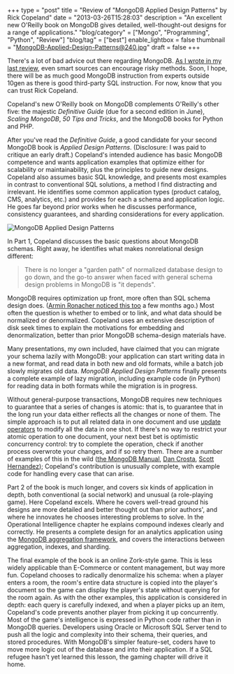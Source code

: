 +++
type = "post"
title = "Review of \"MongoDB Applied Design Patterns\" by Rick Copeland"
date = "2013-03-26T15:28:03"
description = "An excellent new O'Reilly book on MongoDB gives detailed, well-thought-out designs for a range of applications."
"blog/category" = ["Mongo", "Programming", "Python", "Review"]
"blog/tag" = ["best"]
enable_lightbox = false
thumbnail = "MongoDB-Applied-Design-Patterns@240.jpg"
draft = false
+++

<p>There's a lot of bad advice out there regarding MongoDB. <a href="/blog/building-node-applications-mongodb-backbone/">As I wrote in my last review</a>, even smart sources can encourage risky methods. Soon, I hope, there will be as much good MongoDB instruction from experts outside 10gen as there is good third-party SQL instruction. For now, know that you can trust Rick Copeland.</p>
<p>Copeland's new O'Reilly book on MongoDB complements O'Reilly's other five: the majestic <em>Definitive Guide</em> (due for a second edition in June), <em>Scaling MongoDB</em>, <em>50 Tips and Tricks</em>, and the MongoDB books for Python and PHP.</p>
<p>After you've read the <em>Definitive Guide</em>, a good candidate for your second MongoDB book is <em>Applied Design Patterns</em>. (Disclosure: I was paid to critique an early draft.) Copeland's intended audience has basic MongoDB competence and wants application examples that optimize either for scalability or maintainability, plus the principles to guide new designs. Copeland also assumes basic SQL knowledge, and presents most examples in contrast to conventional SQL solutions, a method I find distracting and irrelevant. He identifies some common application types (product catalog, CMS, analytics, etc.) and provides for each a schema and application logic. He goes far beyond prior works when he discusses performance, consistency guarantees, and sharding considerations for every application.</p>
<p><img style="display:block; margin-left:auto; margin-right:auto;" src="MongoDB-Applied-Design-Patterns.jpg" alt="MongoDB Applied Design Patterns" title="MongoDB-Applied-Design-Patterns.jpg" border="0"   /></p>
<p>In Part 1, Copeland discusses the basic questions about MongoDB schemas. Right away, he identifies what makes nonrelational design different:</p>
<blockquote>
<p>There is no longer a "garden path" of normalized database design to go down, and the go-to answer when faced with general schema design problems in MongoDB is "it depends".</p>
</blockquote>
<p>MongoDB requires optimization up front, more often than SQL schema design does. (<a href="http://lucumr.pocoo.org/2012/12/29/sql-is-agile/">Armin Ronacher noticed this too</a> a few months ago.) Most often the question is whether to embed or to link, and what data should be normalized or denormalized. Copeland uses an extensive description of disk seek times to explain the motivations for embedding and denormalization, better than prior MongoDB schema-design materials have. </p>
<p>Many presentations, my own included, have claimed that you can migrate your schema lazily with MongoDB: your application can start writing data in a new format, and read data in both new and old formats, while a batch job slowly migrates old data. <em>MongoDB Applied Design Patterns</em> finally presents a complete example of lazy migration, including example code (in Python) for reading data in both formats while the migration is in progress.</p>
<p>Without general-purpose transactions, MongoDB requires new techniques to guarantee that a series of changes is atomic: that is, to guarantee that in the long run your data either reflects all the changes or none of them. The simple approach is to put all related data in one document and use <a href="http://docs.mongodb.org/manual/applications/update/#crud-update-update">update operators</a> to modify all the data in one shot. If there's no way to restrict your atomic operation to one document, your next best bet is optimistic concurrency control: try to complete the operation, check if another process overwrote your changes, and if so retry them. There are a number of examples of this in the wild (<a href="http://docs.mongodb.org/manual/tutorial/isolate-sequence-of-operations/">the MongoDB Manual</a>, <a href="http://late.am/post/2011/11/18/ensuring-write-your-own-reads-consistency-in-mongodb">Dan Crosta</a>, <a href="http://code.google.com/p/morphia/wiki/MongoNewsletterArticleDec2010">Scott Hernandez</a>); Copeland's contribution is unusually complete, with example code for handling every case that can arise.</p>
<p>Part 2 of the book is much longer, and covers six kinds of application in depth, both conventional (a social network) and unusual (a role-playing game). Here Copeland excels. Where he covers well-tread ground his designs are more detailed and better thought out than prior authors', and where he innovates he chooses interesting problems to solve. In the Operational Intelligence chapter he explains compound indexes clearly and correctly. He presents a complete design for an analytics application using the <a href="http://docs.mongodb.org/manual/applications/aggregation/">MongoDB aggregation framework</a>, and covers the interactions between aggregation, indexes, and sharding.</p>
<p>The final example of the book is an online Zork-style game. This is less widely applicable than E-Commerce or content management, but way more fun. Copeland chooses to radically denormalize his schema: when a player enters a room, the room's entire data structure is copied into the player's document so the game can display the player's state without querying for the room again. As with the other examples, this application is considered in depth: each query is carefully indexed, and when a player picks up an item, Copeland's code prevents another player from picking it up concurrently. Most of the game's intelligence is expressed in Python code rather than in MongoDB queries. Developers using Oracle or Microsoft SQL Server tend to push all the logic and complexity into their schema, their queries, and stored procedures. With MongoDB's simpler feature-set, coders have to move more logic out of the database and into their application. If a SQL refugee hasn't yet learned this lesson, the gaming chapter will drive it home.</p>
    